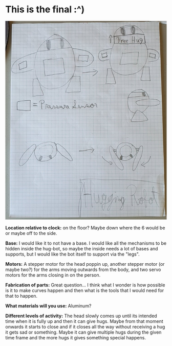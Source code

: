 # This is the final :^)


![Sketch1](finalSketch1.jpg)


**Location relative to clock:** on the floor? Maybe down where the 6 would be or maybe off to the side.

**Base:** I would like it to not have a base. I would like all the mechanisms to be hidden inside the hug-bot, so maybe the inside needs a lot of bases and supports, but I would like the bot itself to support via the "legs".

**Motors:** A stepper motor for the head poppin up, another stepper motor (or maybe two?) for the arms moving outwards from the body, and two servo motors for the arms closing in on the person.

**Fabrication of parts:** Great question... I think what I wonder is how possible is it to make curves happen and then what is the tools that I would need for that to happen.

**What materials will you use:** Aluminum?

**Different levels of activity:** The head slowly comes up until its intended time when it is fully up and then it can give hugs. Maybe from that moment onwards it starts to close and if it closes all the way without receiving a hug it gets sad or something. Maybe it can give multiple hugs during the given time frame and the more hugs it gives something special happens. 
